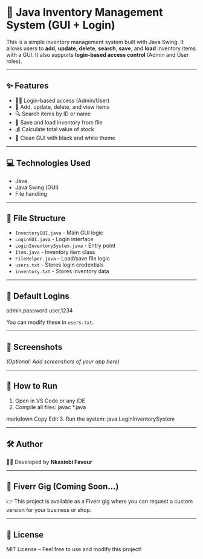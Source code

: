 # 🧾 Java Inventory Management System (GUI + Login)

This is a simple inventory management system built with Java Swing. It allows users to **add**, **update**, **delete**, **search**, **save**, and **load** inventory items with a GUI. It also supports **login-based access control** (Admin and User roles).

---

## ✨ Features

- 🧍‍♂️ Login-based access (Admin/User)
- 🛒 Add, update, delete, and view items
- 🔍 Search items by ID or name
- 💾 Save and load inventory from file
- 💰 Calculate total value of stock
- 🎨 Clean GUI with black and white theme

---

## 💻 Technologies Used

- Java
- Java Swing (GUI)
- File handling

---

## 📂 File Structure

- `InventoryGUI.java` - Main GUI logic  
- `LoginGUI.java` - Login interface  
- `LoginInventorySystem.java` - Entry point  
- `Item.java` - Inventory item class  
- `FileHelper.java` - Load/save file logic  
- `users.txt` - Stores login credentials  
- `inventory.txt` - Stores inventory data

---

## 🔑 Default Logins

admin,password
user,1234


You can modify these in `users.txt`.

---

## 📸 Screenshots

*(Optional: Add screenshots of your app here)*

---

## 🚀 How to Run

1. Open in VS Code or any IDE  
2. Compile all files:
javac *.java

markdown
Copy
Edit
3. Run the system:
java LoginInventorySystem


---

## 🛠️ Author

👨‍💻 Developed by **Nkasiobi Favour**

---

## 📎 Fiverr Gig (Coming Soon...)

👉 This project is available as a Fiverr gig where you can request a custom version for your business or shop.

---

## 📜 License

MIT License – Feel free to use and modify this project!